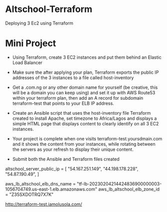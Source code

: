 # Altschool-Terraform
Deploying 3 Ec2 using Terraform


# Mini Project

* Using Terraform, create 3 EC2 instances and put them behind an Elastic Load Balancer

* Make sure the after applying your plan, Terraform exports the public IP addresses of the 3 instances to a file called host-inventory

* Get a .com.ng or any other domain name for yourself (be creative, this will be a domain you can keep using) and set it up with AWS Route53 within your terraform plan, then add an A record for subdomain terraform-test that points to your ELB IP address.

* Create an Ansible script that uses the host-inventory file Terraform created to install Apache, set timezone to Africa/Lagos and displays a simple HTML page that displays content to clearly identify on all 3 EC2 instances.

* Your project is complete when one visits terraform-test.yoursdmain.com and it shows the content from your instances, while rotating between the servers as your refresh to display their unique content.

* Submit both the Ansible and Terraform files created


altschool_server_public_ip = [
  "54.167.251.149",
  "44.198.178.228",
  "54.87.190.49",
]

aws_lb_altschool_elb_dns_name = "tf-lb-20230204214424836900000003-1056704749.us-east-1.elb.amazonaws.com"
aws_lb_altschool_elb_zone_id = "Z35SXDOTRQ7X7K"


http://terraform-test.iamolusola.com/
